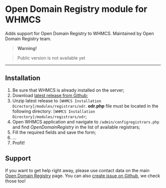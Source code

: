 Open Domain Registry module for WHMCS
======================================

Adds support for Open Domain Registry to WHMCS.
Maintained by Open Domain Registry team.

> **Warning!**

> Public version is not available yet

----------

Installation
------------

 1. Be sure that WHMCS is already installed on the server;
 2. Download [latest release from Github](https://github.com/opendomainregistry/whmcs_module/releases/download/v0.0.0a/0.0.0-alpha.closed.zip);
 3. Unzip latest release to ``[WHMCS Installation Directory]/modules/registrars/odr``. **odr.php** file must be located in the following directory: ``[WHMCS Installation Directory]/modules/registrars/odr``;
 4. Open WHMCS application and navigate to ``/admin/configregistrars.php`` and find *OpenDomainRegistry* in the list of available registrars;
 5. Fill the required fields and save the form;
 6. ...
 7. Profit!

Support
-------

If you want to get help right away, please use contact data on the main [Open Domain Registry](https://www.opendomainregistry.net/) page.
You can also [create issue on Github](https://github.com/opendomainregistry/whmcs_module/issues/new), we check those too!